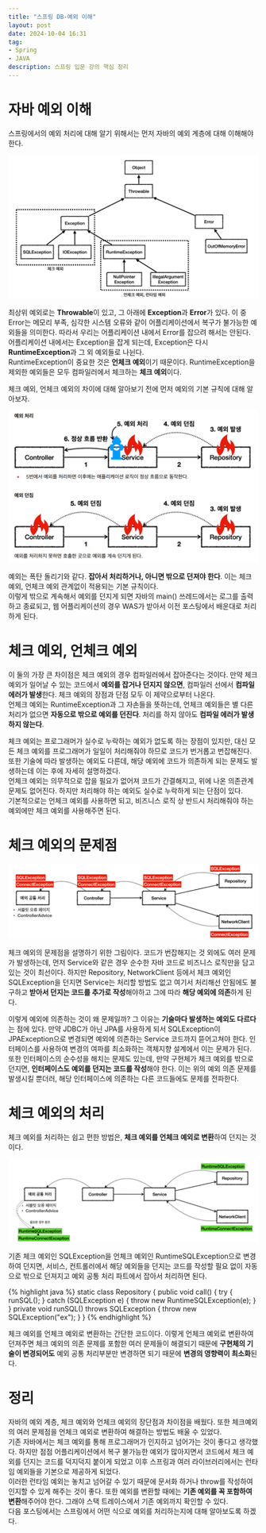 ```yaml
---
title: "스프링 DB-예외 이해"
layout: post
date: 2024-10-04 16:31
tag:
- Spring
- JAVA
description: 스프링 입문 강의 핵심 정리
---  
```


# 자바 예외 이해  
스프링에서의 예외 처리에 대해 알기 위해서는 먼저 자바의 예외 계층에 대해 이해해야 한다.  

![예외 계층](/assets/img/예외%20계층.png)  

최상위 예외로는 **Throwable**이 있고, 그 아래에 **Exception**과 **Error**가 있다. 이 중 Error는 메모리 부족, 심각한 시스템 오류와 같이 어플리케이션에서 복구가 불가능한 예외들을 의미한다. 따라서 우리는 어플리케이션 내에서 Error를 잡으려 해서는 안된다.  
어플리케이션 내에서는 Exception을 잡게 되는데, Exception은 다시 **RuntimeException**과 그 외 예외들로 나뉜다.  
RuntimeException이 중요한 것은 **언체크 예외**이기 때문이다. RuntimeException을 제외한 예외들은 모두 컴파일러에서 체크하는 **체크 예외**이다.  

체크 예외, 언체크 예외의 차이에 대해 알아보기 전에 먼저 예외의 기본 규칙에 대해 알아보자.  

![예외 처리](/assets/img/예외%20처리.png)  

예외는 폭탄 돌리기와 같다. **잡아서 처리하거나, 아니면 밖으로 던져야 한다**. 이는 체크 예외, 언체크 예외 관계없이 적용되는 기본 규칙이다.  
이렇게 밖으로 계속해서 예외를 던지게 되면 자바의 main() 쓰레드에서는 로그를 출력하고 종료되고, 웹 어플리케이션의 경우 WAS가 받아서 이전 포스팅에서 배운대로 처리하게 된다.  

# 체크 예외, 언체크 예외  
이 둘의 가장 큰 차이점은 체크 예외의 경우 컴파일러에서 잡아준다는 것이다. 만약 체크 예외가 일어날 수 있는 코드에서 **예외를 잡거나 던지지 않으면**, 컴파일러 선에서 **컴파일 에러가 발생**한다. 체크 예외의 장점과 단점 모두 이 제약으로부터 나온다.  
언체크 예외는 RuntimeException과 그 자손들을 뜻하는데, 언체크 예외들은 별 다른 처리가 없으면 **자동으로 밖으로 예외를 던진다**. 처리를 하지 않아도 **컴파일 에러가 발생하지 않는다**.  

체크 예외는 프로그래머가 실수로 누락하는 예외가 없도록 하는 장점이 있지만, 대신 모든 체크 예외를 프로그래머가 일일이 처리해줘야 하므로 코드가 번거롭고 번잡해진다. 또한 기술에 따라 발생하는 예외도 다른데, 해당 예외에 코드가 의존하게 되는 문제도 발생하는데 이는 후에 자세히 설명하겠다.  
언체크 예외는 의무적으로 잡을 필요가 없어져 코드가 간결해지고, 위에 나온 의존관계 문제도 없어진다. 하지만 처리해야 하는 예외도 실수로 누락하게 되는 단점이 있다.  
기본적으로는 언체크 예외를 사용하면 되고, 비즈니스 로직 상 반드시 처리해줘야 하는 예외에만 체크 예외를 사용해주면 된다.  

# 체크 예외의 문제점  

![체크예외 문제](/assets/img/체크%20예외%20문제.png)  

체크 예외의 문제점을 설명하기 위한 그림이다. 코드가 번잡해지는 것 외에도 여러 문제가 발생하는데, 먼저 Service와 같은 경우 순수한 자바 코드로 비즈니스 로직만을 담고 있는 것이 최선이다. 하지만 Repository, NetworkClient 등에서 체크 예외인 SQLException을 던지면 Service는 처리할 방법도 없고 여기서 처리해선 안됨에도 불구하고 **받아서 던지는 코드를 추가로 작성**해야하고 그에 따라 **해당 예외에 의존**하게 된다.  

이렇게 예외에 의존하는 것이 왜 문제일까? 그 이유는 **기술마다 발생하는 예외도 다르다**는 점에 있다. 만약 JDBC가 아닌 JPA를 사용하게 되서 SQLException이 JPAException으로 변경되면 예외에 의존하는 Service 코드까지 뜯어고쳐야 한다. 인터페이스를 사용하여 변경의 여파를 최소화하는 객체지향 설계에서 이는 문제가 된다.  
또한 인터페이스의 순수성을 해치는 문제도 있는데, 만약 구현체가 체크 예외를 밖으로 던지면, **인터페이스도 예외를 던지는 코드를 작성**해야 한다. 이는 위의 예외 의존 문제를 발생시킬 뿐더러, 해당 인터페이스에 의존하는 다른 코드들에도 문제를 전파한다.  

# 체크 예외의 처리  
체크 예외를 처리하는 쉽고 편한 방법은, **체크 예외를 언체크 예외로 변환**하여 던지는 것이다.  

![체크 예외 처리](/assets/img/체크%20예외%20처리.png)  

기존 체크 예외인 SQLException을 언체크 예외인 RuntimeSQLException으로 변경하여 던지면, 서비스, 컨트롤러에서 해당 예외들을 던지는 코드를 작성할 필요 없이 자동으로 밖으로 던져지고 예외 공통 처리 파트에서 잡아서 처리하면 된다.  

{% highlight java %}
static class Repository {
    public void call() {
        try {
            runSQL();
        } catch (SQLException e) {
            throw new RuntimeSQLException(e);
        }
    }
    private void runSQL() throws SQLException {
        throw new SQLException("ex");
    }
}
{% endhighlight %}  

체크 예외를 언체크 예외로 변환하는 간단한 코드이다. 이렇게 언체크 예외로 변환하여 던져주면 체크 예외의 의존 문제를 포함한 여러 문제들이 해결되기 때문에 **구현체의 기술이 변경되어도** 예외 공통 처리부분만 변경하면 되기 때문에 **변경의 영향력이 최소화**된다.

# 정리  
자바의 예외 계층, 체크 예외와 언체크 예외의 장단점과 차이점을 배웠다. 또한 체크예외의 여러 문제점을 언체크 예외로 변환하여 해결하는 방법도 배울 수 있었다.  
기존 자바에서는 체크 예외를 통해 프로그래머가 인지하고 넘어가는 것이 좋다고 생각했다. 하지만 점점 어플리케이션에서 복구 불가능한 예외가 많아지면서 코드에서 체크 예외를 던지는 코드를 덕지덕지 붙이게 되었고 이후 스프링과 여러 라이브러리에서는 런타임 예외들을 기본으로 제공하게 되었다.  
이러한 런타임 예외는 놓치고 넘어갈 수 있기 때문에 문서화 하거나 throw를 작성하여 인지할 수 있게 해주는 것이 좋다. 또한 예외를 변환할 때에는 **기존 예외를 꼭 포함하여 변환**해주어야 한다. 그래야 스택 트레이스에서 기존 예외까지 확인할 수 있다.  
다음 포스팅에서는 스프링에서 어떤 식으로 예외를 처리하는지에 대해 알아보도록 하겠다.